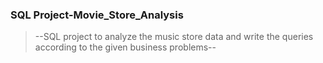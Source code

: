 ### SQL Project-Movie_Store_Analysis
>
> --SQL project to analyze the music store data and write the queries according to the given business problems--
